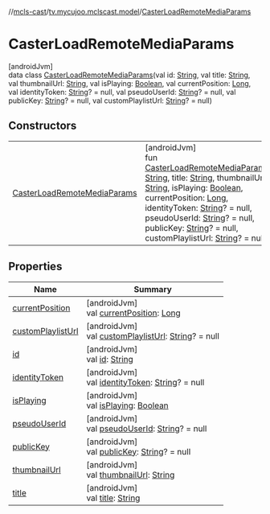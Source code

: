 //[mcls-cast](../../../index.md)/[tv.mycujoo.mclscast.model](../index.md)/[CasterLoadRemoteMediaParams](index.md)

# CasterLoadRemoteMediaParams

[androidJvm]\
data class [CasterLoadRemoteMediaParams](index.md)(val id: [String](https://kotlinlang.org/api/latest/jvm/stdlib/kotlin/-string/index.html), val title: [String](https://kotlinlang.org/api/latest/jvm/stdlib/kotlin/-string/index.html), val thumbnailUrl: [String](https://kotlinlang.org/api/latest/jvm/stdlib/kotlin/-string/index.html), val isPlaying: [Boolean](https://kotlinlang.org/api/latest/jvm/stdlib/kotlin/-boolean/index.html), val currentPosition: [Long](https://kotlinlang.org/api/latest/jvm/stdlib/kotlin/-long/index.html), val identityToken: [String](https://kotlinlang.org/api/latest/jvm/stdlib/kotlin/-string/index.html)? = null, val pseudoUserId: [String](https://kotlinlang.org/api/latest/jvm/stdlib/kotlin/-string/index.html)? = null, val publicKey: [String](https://kotlinlang.org/api/latest/jvm/stdlib/kotlin/-string/index.html)? = null, val customPlaylistUrl: [String](https://kotlinlang.org/api/latest/jvm/stdlib/kotlin/-string/index.html)? = null)

## Constructors

| | |
|---|---|
| [CasterLoadRemoteMediaParams](-caster-load-remote-media-params.md) | [androidJvm]<br>fun [CasterLoadRemoteMediaParams](-caster-load-remote-media-params.md)(id: [String](https://kotlinlang.org/api/latest/jvm/stdlib/kotlin/-string/index.html), title: [String](https://kotlinlang.org/api/latest/jvm/stdlib/kotlin/-string/index.html), thumbnailUrl: [String](https://kotlinlang.org/api/latest/jvm/stdlib/kotlin/-string/index.html), isPlaying: [Boolean](https://kotlinlang.org/api/latest/jvm/stdlib/kotlin/-boolean/index.html), currentPosition: [Long](https://kotlinlang.org/api/latest/jvm/stdlib/kotlin/-long/index.html), identityToken: [String](https://kotlinlang.org/api/latest/jvm/stdlib/kotlin/-string/index.html)? = null, pseudoUserId: [String](https://kotlinlang.org/api/latest/jvm/stdlib/kotlin/-string/index.html)? = null, publicKey: [String](https://kotlinlang.org/api/latest/jvm/stdlib/kotlin/-string/index.html)? = null, customPlaylistUrl: [String](https://kotlinlang.org/api/latest/jvm/stdlib/kotlin/-string/index.html)? = null) |

## Properties

| Name | Summary |
|---|---|
| [currentPosition](current-position.md) | [androidJvm]<br>val [currentPosition](current-position.md): [Long](https://kotlinlang.org/api/latest/jvm/stdlib/kotlin/-long/index.html) |
| [customPlaylistUrl](custom-playlist-url.md) | [androidJvm]<br>val [customPlaylistUrl](custom-playlist-url.md): [String](https://kotlinlang.org/api/latest/jvm/stdlib/kotlin/-string/index.html)? = null |
| [id](id.md) | [androidJvm]<br>val [id](id.md): [String](https://kotlinlang.org/api/latest/jvm/stdlib/kotlin/-string/index.html) |
| [identityToken](identity-token.md) | [androidJvm]<br>val [identityToken](identity-token.md): [String](https://kotlinlang.org/api/latest/jvm/stdlib/kotlin/-string/index.html)? = null |
| [isPlaying](is-playing.md) | [androidJvm]<br>val [isPlaying](is-playing.md): [Boolean](https://kotlinlang.org/api/latest/jvm/stdlib/kotlin/-boolean/index.html) |
| [pseudoUserId](pseudo-user-id.md) | [androidJvm]<br>val [pseudoUserId](pseudo-user-id.md): [String](https://kotlinlang.org/api/latest/jvm/stdlib/kotlin/-string/index.html)? = null |
| [publicKey](public-key.md) | [androidJvm]<br>val [publicKey](public-key.md): [String](https://kotlinlang.org/api/latest/jvm/stdlib/kotlin/-string/index.html)? = null |
| [thumbnailUrl](thumbnail-url.md) | [androidJvm]<br>val [thumbnailUrl](thumbnail-url.md): [String](https://kotlinlang.org/api/latest/jvm/stdlib/kotlin/-string/index.html) |
| [title](title.md) | [androidJvm]<br>val [title](title.md): [String](https://kotlinlang.org/api/latest/jvm/stdlib/kotlin/-string/index.html) |
